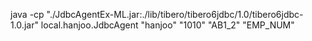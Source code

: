 java -cp "./JdbcAgentEx-ML.jar:./lib/tibero/tibero6jdbc/1.0/tibero6jdbc-1.0.jar" local.hanjoo.JdbcAgent "hanjoo" "1010" "AB1_2" "EMP_NUM"